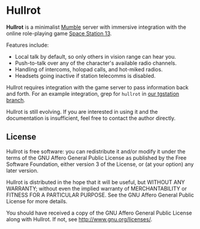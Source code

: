 # Hullrot

**Hullrot** is a minimalist [Mumble](https://mumble.info/) server with
immersive integration with the online role-playing game
[Space Station 13](https://spacestation13.com/).

Features include:

* Local talk by default, so only others in vision range can hear you.
* Push-to-talk over any of the character's available radio channels.
* Handling of intercoms, holopad calls, and hot-miked radios.
* Headsets going inactive if station telecomms is disabled.

Hullrot requires integration with the game server to pass information back and
forth. For an example integration, grep for `hullrot` in
[our tgstation branch](https://github.com/AutomaticFrenzy/tgstation/).

Hullrot is still evolving. If you are interested in using it and the
documentation is insufficient, feel free to contact the author directly.

## License

Hullrot is free software: you can redistribute it and/or modify
it under the terms of the GNU Affero General Public License as published by
the Free Software Foundation, either version 3 of the License, or
(at your option) any later version.

Hullrot is distributed in the hope that it will be useful,
but WITHOUT ANY WARRANTY; without even the implied warranty of
MERCHANTABILITY or FITNESS FOR A PARTICULAR PURPOSE.  See the
GNU Affero General Public License for more details.

You should have received a copy of the GNU Affero General Public License
along with Hullrot.  If not, see <http://www.gnu.org/licenses/>.
